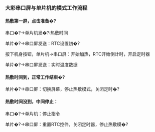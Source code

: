 ### 大彩串口屏与单片机的模式工作流程

#### 热敷第一屏，点击准备�?

串口�?->单片机发�?:热敷时间

单片�?->串口屏发送：RTC设置初�?

按下机身按钮，单片机->串口屏：开始加热，RTC开始倒计时，开启定时器

单片�?->串口屏发送：实时温度数据

####  热敷时间到，正常工作结束�?

单片�?->串口屏：切换屏幕，停止热敷模式，关闭定时�?

#### 热敷时间没到，中间停止：

串口�?->单片机：停止指令

单片�?->串口屏：重置RTC控件，关闭定时器，停止热敷模�?